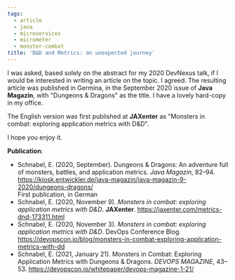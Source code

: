 ```yaml
---
tags:
  - article
  - java
  - microservices
  - micrometer
  - monster-combat
title: 'D&D and Metrics: an unexpected journey'
---
```


I was asked, based solely on the abstract for my 2020 DevNexus talk, if I would be interested in writing an article on the topic. I agreed. The resulting article was published in Germina, in the September 2020 issue of **Java Magazin**, with "Dungeons & Dragons" as the title. I have a lovely hard-copy in my office.

The English version was first published at **JAXenter** as "Monsters in combat: exploring application metrics with D&D".

I hope you enjoy it.

**Publication**:

* Schnabel, E. (2020, September). Dungeons & Dragons: An adventure full of monsters, battles, and application metrics. _Java Magazin_, 82–94. https://kiosk.entwickler.de/java-magazin/java-magazin-9-2020/dungeons-dragons/  
First publication, in German
* Schnabel, E. (2020, November 9). _Monsters in combat: exploring application metrics with D&D_. **JAXenter**. https://jaxenter.com/metrics-dnd-173311.html
* Schnabel, E. (2020, November 3). _Monsters in combat: exploring application metrics with D&D_. DevOps Conference Blog. https://devopscon.io/blog/monsters-in-combat-exploring-application-metrics-with-dd
* Schnabel, E. (2021, January 21). Monsters in Combat: Exploring Application Metrics with Dungeons & Dragons. _DEVOPS MAGAZINE_, 43–53. https://devopscon.io/whitepaper/devops-magazine-1-21/